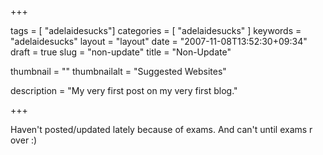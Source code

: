 +++

tags = [ "adelaidesucks"]
categories = [ "adelaidesucks" ]
keywords = "adelaidesucks"
layout = "layout"
date = "2007-11-08T13:52:30+09:34"
draft = true
slug = "non-update"
title = "Non-Update"

thumbnail = ""
thumbnailalt = "Suggested Websites"

description = "My very first post on my very first blog."

+++

Haven't posted/updated lately because of exams. And can't until exams r over :)
